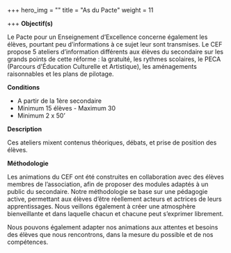 +++
hero_img = ""
title = "As du Pacte"
weight = 11

+++
**Objectif(s)**

Le Pacte pour un Enseignement d’Excellence concerne également les élèves, pourtant peu d’informations à ce sujet leur sont transmises. Le CEF propose 5 ateliers d’information différents aux élèves du secondaire sur les grands points de cette réforme : la gratuité, les rythmes scolaires, le PECA (Parcours d'Éducation Culturelle et Artistique), les aménagements raisonnables et les plans de pilotage.

**Conditions**

* A partir de la 1ère secondaire
* Minimum 15 élèves - Maximum 30
* Minimum 2 x 50’

**Description**

Ces ateliers mixent contenus théoriques, débats, et prise de position des élèves.

**Méthodologie**

Les animations du CEF ont été construites en collaboration avec des élèves membres de l’association, afin de proposer des modules adaptés à un public du secondaire. Notre méthodologie se base sur une pédagogie active, permettant aux élèves d’être réellement acteurs et actrices de leurs apprentissages. Nous veillons également à créer une atmosphère bienveillante et dans laquelle chacun et chacune peut s’exprimer librement.

Nous pouvons également adapter nos animations aux attentes et besoins des élèves que nous rencontrons, dans la mesure du possible et de nos compétences.